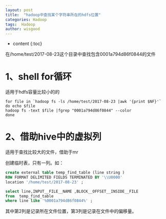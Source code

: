 ```yaml
---
layout: post
title:  "hadoop中查找某个字符串所在的hdfs位置"
categories: Hadoop
tags:  Hadoop
author: wisgood
---
```



* content
{:toc}


在/home/test/2017-08-23这个目录中查找包含0001a794d86f0844的文件

# 1、shell for循环

适用于hdfs容量比较小的的
```shell
for file in `hadoop fs -ls /home/test/2017-08-23 |awk '{print $NF}'`
do echo $file
hadoop fs -text $file |fgrep "0001a794d86f0844" --color
done
```


# 2、借助hive中的虚拟列

适用于查找比较大的文件，借助于mr

创建临时表，只有一列。如：
```sql
create external table temp_find_table (line string )
ROW FORMAT DELIMITED FIELDS TERMINATED BY '\\U0000'
location '/home/test/2017-08-23' ;

select line,INPUT__FILE__NAME ,BLOCK__OFFSET__INSIDE__FILE
from  temp_find_table
where line like '%0001a794d86f0844%' ;

```

其中第2列是记录所在文件位置，第3列是记录在文件中的偏移量。

